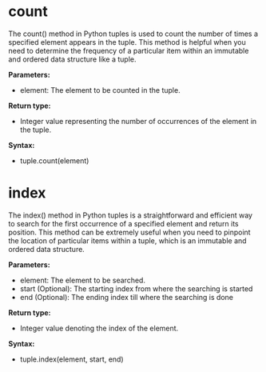 # count

The count() method in Python tuples is used to count the number of times a specified element appears in the tuple. This method is helpful when you need to determine the frequency of a particular item within an immutable and ordered data structure like a tuple.

**Parameters:**

* element: The element to be counted in the tuple.

**Return type:**

* Integer value representing the number of occurrences of the element in the tuple.

**Syntax:**

* tuple.count(element)

# index

The index() method in Python tuples is a straightforward and efficient way to search for the first occurrence of a specified element and return its position. This method can be extremely useful when you need to pinpoint the location of particular items within a tuple, which is an immutable and ordered data structure.

**Parameters:**

* element: The element to be searched.
* start (Optional): The starting index from where the searching is started
* end (Optional): The ending index till where the searching is done

**Return type:**

* Integer value denoting the index of the element.

**Syntax:**

* tuple.index(element, start, end)
